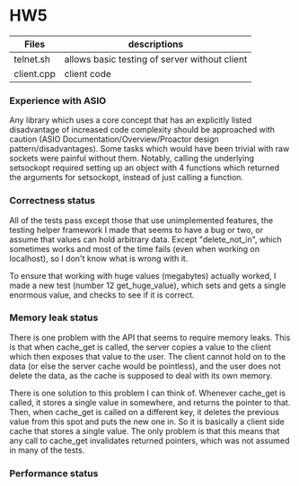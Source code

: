 # HW5

Files | descriptions
--- | ---
telnet.sh | allows basic testing of server without client
client.cpp | client code



### Experience with ASIO

Any library which uses a core concept that has an explicitly listed disadvantage of increased code complexity should be approached with caution (ASIO Documentation/Overview/Proactor design pattern/disadvantages). Some tasks which would have been trivial with raw sockets were painful without them. Notably, calling the underlying setsockopt required setting up an object with 4 functions which returned the arguments for setsockopt, instead of just calling a function.

### Correctness status

All of the tests pass except those that use unimplemented features, the testing helper framework I made that seems to have a bug or two, or assume that values can hold arbitrary data. Except "delete_not_in", which sometimes works and most of the time fails (even when working on localhost), so I don't know what is wrong with it.

To ensure that working with huge values (megabytes) actually worked, I made a new test (number 12 get_huge_value), which sets and gets a single enormous value, and checks to see if it is correct.

### Memory leak status

There is one problem with the API that seems to require memory leaks. This is that when cache_get is called, the server copies a value to the client which then exposes that value to the user. The client cannot hold on to the data (or else the server cache would be pointless), and the user does not delete the data, as the cache is supposed to deal with its own memory.

There is one solution to this problem I can think of. Whenever cache_get is called, it stores a single value in somewhere, and returns the pointer to that. Then, when cache_get is called on a different key, it deletes the previous value from this spot and puts the new one in. So it is basically a client side cache that stores a single value. The only problem is that this means that any call to cache_get invalidates returned pointers, which was not assumed in many of the tests.  

### Performance status
